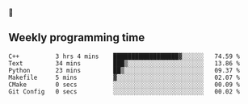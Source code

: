 🐸

## Weekly programming time
<!--START_SECTION:waka-->

```text
C++          3 hrs 4 mins    ██████████████████▓░░░░░░   74.59 %
Text         34 mins         ███▒░░░░░░░░░░░░░░░░░░░░░   13.86 %
Python       23 mins         ██▒░░░░░░░░░░░░░░░░░░░░░░   09.37 %
Makefile     5 mins          ▓░░░░░░░░░░░░░░░░░░░░░░░░   02.07 %
CMake        0 secs          ░░░░░░░░░░░░░░░░░░░░░░░░░   00.09 %
Git Config   0 secs          ░░░░░░░░░░░░░░░░░░░░░░░░░   00.02 %
```

<!--END_SECTION:waka-->
